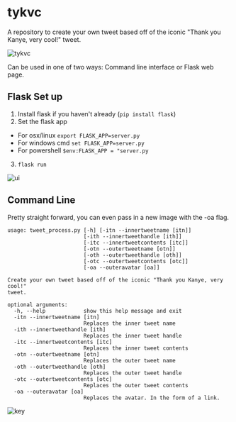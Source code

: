 # tykvc
A repository to create your own tweet based off of the iconic "Thank you Kanye, very cool!" tweet.

![tykvc](https://github.com/joshuaj004/tykvc/blob/master/readme.png)

Can be used in one of two ways: Command line interface or Flask web page.

## Flask Set up
1. Install flask if you haven't already (`pip install flask`)
2. Set the flask app
* For osx/linux `export FLASK_APP=server.py`
* For windows cmd `set FLASK_APP=server.py`
* For powershell `$env:FLASK_APP = "server.py`
3. `flask run`

![ui](https://github.com/joshuaj004/tykvc/blob/master/webpage.png)

## Command Line
Pretty straight forward, you can even pass in a new image with the -oa flag. 

```
usage: tweet_process.py [-h] [-itn --innertweetname [itn]]
                        [-ith --innertweethandle [ith]]
                        [-itc --innertweetcontents [itc]]
                        [-otn --outertweetname [otn]]
                        [-oth --outertweethandle [oth]]
                        [-otc --outertweetcontents [otc]]
                        [-oa --outeravatar [oa]]

Create your own tweet based off of the iconic "Thank you Kanye, very cool!"
tweet.

optional arguments:
  -h, --help            show this help message and exit
  -itn --innertweetname [itn]
                        Replaces the inner tweet name
  -ith --innertweethandle [ith]
                        Replaces the inner tweet handle
  -itc --innertweetcontents [itc]
                        Replaces the inner tweet contents
  -otn --outertweetname [otn]
                        Replaces the outer tweet name
  -oth --outertweethandle [oth]
                        Replaces the outer tweet handle
  -otc --outertweetcontents [otc]
                        Replaces the outer tweet contents
  -oa --outeravatar [oa]
                        Replaces the avatar. In the form of a link.
```

![key](https://github.com/joshuaj004/tykvc/blob/master/key.png)
